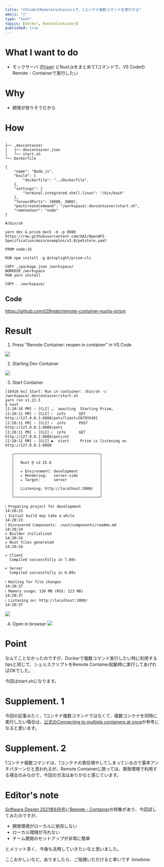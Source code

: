 ```yaml
---
title: "VSCodeのRemoteContainersで、1コンテナ複数コマンドを実行する"
emoji: "🚢"
type: "tech"
topics: [docker, RemoteContainer]
published: true
---
```


# What I want to do
- モックサーバ ([Prism](https://stoplight.io/open-source/prism/)) とNuxt.jsをまとめて1コマンドで、VS CodeのRemote - Containerで実行したい

# Why
- 開発が捗りそうだから

# How

``` sh: フォルダ構成
.
├── .devcontainer
│   ├── devcontainer.json
│   └── start.sh
└── Dockerfile
```

``` json: devcontainer.json
{
	"name": "Node.js",
	"build": {
		"dockerfile": "../Dockerfile",
	},
	"settings": {
		"terminal.integrated.shell.linux": "/bin/bash"
	},
	"forwardPorts": [8080, 3000],
	"postCreateCommand": "/workspace/.devcontainer/start.sh",
	"remoteUser": "node"
}
```

``` sh: start.sh
#/bin/sh

yarn dev & prism mock -d -p 8080 https://raw.githubusercontent.com/OAI/OpenAPI-Specification/main/examples/v3.0/petstore.yaml
```

``` Dockerfile: Dockerfile
FROM node:16

RUN npm install -g @stoplight/prism-cli

COPY ./package.json /workspace/
WORKDIR /workspace
RUN yarn install

COPY . /workspace/
```

## Code
https://github.com/t29mato/remote-container-nuxtjs-prism

# Result
1. Press "Remote Container: reopen in container" in VS Code

![](https://storage.googleapis.com/zenn-user-upload/fcff22a0da99097995914c51.png)

2. Starting Dev Container

![](https://storage.googleapis.com/zenn-user-upload/60daaa39d97d14560983e522.png)

3. Start Container

``` sh: logs
[16418 ms] Start: Run in container: /bin/sh -c /workspace/.devcontainer/start.sh
yarn run v1.22.5
$ nuxt
[2:20:10 PM] › [CLI] …  awaiting  Starting Prism…
[2:20:11 PM] › [CLI] ℹ  info      GET        http://127.0.0.1:8080/pets?limit=287935491
[2:20:11 PM] › [CLI] ℹ  info      POST       http://127.0.0.1:8080/pets
[2:20:11 PM] › [CLI] ℹ  info      GET        http://127.0.0.1:8080/pets/et
[2:20:11 PM] › [CLI] ▶  start     Prism is listening on http://127.0.0.1:8080

   ╭───────────────────────────────────────╮
   │                                       │
   │   Nuxt @ v2.15.6                      │
   │                                       │
   │   ▸ Environment: development          │
   │   ▸ Rendering:   server-side          │
   │   ▸ Target:      server               │
   │                                       │
   │   Listening: http://localhost:3000/   │
   │                                       │
   ╰───────────────────────────────────────╯

ℹ Preparing project for development                                   14:20:23
ℹ Initial build may take a while                                      14:20:23
ℹ Discovered Components: .nuxt/components/readme.md                   14:20:24
✔ Builder initialized                                                 14:20:24
✔ Nuxt files generated                                                14:20:24

✔ Client
  Compiled successfully in 7.60s

✔ Server
  Compiled successfully in 6.80s

ℹ Waiting for file changes                                            14:20:37
ℹ Memory usage: 136 MB (RSS: 223 MB)                                  14:20:37
ℹ Listening on: http://localhost:3000/                                14:20:37
```

![](https://storage.googleapis.com/zenn-user-upload/8067245c7760ce83748a2601.png)

4. Open in browser
![](https://storage.googleapis.com/zenn-user-upload/e9bbe1012446c37beaa48424.png)

# Point
なんてことなかったのですが、Dockerで複数コマンド実行したい時に利用するtipsと同じで、シェルスクリプトをRemote Container起動時に実行してあげればOKでした。

今回はstart.shになります。

# Supplement. 1
今回の記事みたく、1コンテナ複数コマンドではなくて、複数コンテナを同時に実行したい場合は、[公式のConnecting to multiple containers at once](https://code.visualstudio.com/docs/remote/containers-advanced#_connecting-to-multiple-containers-at-once)が参考になると思います。

# Supplement. 2

1コンテナ複数コマンドは、1コンテナの責任増やしてしまっているので基本アンチパターンだと思われるが、Remote Containerに限っては、開発環境で利用する場合のみなので、今回の方法はありかなと感じています。

# Editor's note

[Software Design 2021年6月号](https://amzn.to/2S4nGbs)に[Remote - Container](https://marketplace.visualstudio.com/items?itemName=ms-vscode-remote.remote-containers)の特集があり、今回試してみたのですが、

- 開発環境がローカルに依存しない
- ローカル環境が汚れない
- チーム開発のセットアップが非常に簡単

とメリット多く、今後も活用していきたいなと思いました。

ここおかしいなど、ありましたら、ご指摘いただけると幸いです :bowbow:
